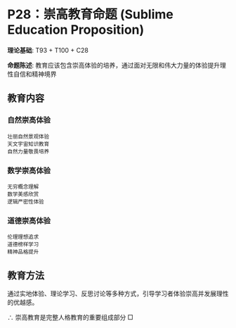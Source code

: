 # P28：崇高教育命题 (Sublime Education Proposition)

**理论基础**: T93 + T100 + C28

**命题陈述**: 教育应该包含崇高体验的培养，通过面对无限和伟大力量的体验提升理性自信和精神境界

## 教育内容

### 自然崇高体验
```
壮丽自然景观体验
天文宇宙知识教育
自然力量敬畏培养
```

### 数学崇高体验
```
无穷概念理解
数学美感欣赏
逻辑严密性体验
```

### 道德崇高体验
```
伦理理想追求
道德榜样学习
精神品格提升
```

## 教育方法

通过实地体验、理论学习、反思讨论等多种方式，引导学习者体验崇高并发展理性的优越感。

∴ 崇高教育是完整人格教育的重要组成部分 □